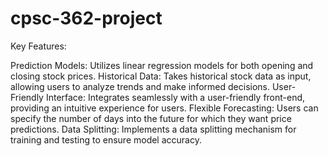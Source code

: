 # cpsc-362-project

Key Features:

Prediction Models: Utilizes linear regression models for both opening and closing stock prices.
Historical Data: Takes historical stock data as input, allowing users to analyze trends and make informed decisions.
User-Friendly Interface: Integrates seamlessly with a user-friendly front-end, providing an intuitive experience for users.
Flexible Forecasting: Users can specify the number of days into the future for which they want price predictions.
Data Splitting: Implements a data splitting mechanism for training and testing to ensure model accuracy.
